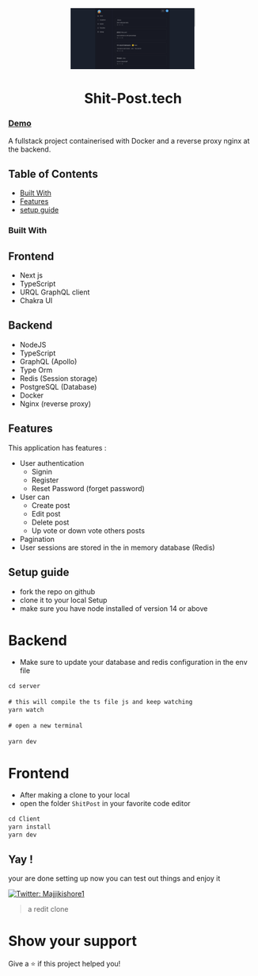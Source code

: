 <div align="center">

 <img style="width: 50%; height: 50%;" src="images/webview.png" alt="">

# Shit-Post.tech

</div>

<div align="left">
  <h3>
    <a href="https://web.shitPost.tech">
      Demo
    </a>
  </h3>
</div>

<!-- TABLE OF CONTENTS -->
A fullstack project containerised with Docker and a reverse proxy nginx at the backend.

## Table of Contents

- [Built With](#built-with)
- [Features](#features)
- [setup guide](#setup-guide)


<!-- OVERVIEW -->



### Built With

<!-- This section should list any major frameworks that you built your project using. Here are a few examples.-->
## Frontend
- Next js
- TypeScript
- URQL  GraphQL client 
- Chakra UI
## Backend
- NodeJS 
- TypeScript
- GraphQL (Apollo)
- Type Orm
- Redis (Session storage)
- PostgreSQL (Database)
- Docker 
- Nginx (reverse proxy)

## Features

<!-- List the features of your application or follow the template. Don't share the figma file here :) -->

This application has features :
- User authentication 
  - Signin 
  - Register
  - Reset Password (forget password)
- User can 
  - Create post
  - Edit post
  - Delete post
  - Up vote or down vote others posts
- Pagination
- User sessions are stored in the in memory database (Redis)
## Setup guide
- fork the repo on github
- clone it to your local Setup
- make sure you have node installed of version 14 or above

# Backend

- Make sure to update your database and redis configuration in the env file

```
cd server 

# this will compile the ts file js and keep watching
yarn watch 

# open a new terminal

yarn dev

```


# Frontend 
- After making a clone to your local 
- open the folder `ShitPost` in your favorite code editor

```
cd Client
yarn install
yarn dev

``` 

## Yay ! 
your are done setting up now you can test out things and enjoy it


<p>
  <a href="https://twitter.com/Majjikishore1" target="_blank">
    <img alt="Twitter: Majjikishore1" src="https://img.shields.io/twitter/follow/Majjikishore1.svg?style=social" />
  </a>
</p>

> a redit clone

# Show your support

Give a ⭐️ if this project helped you!


